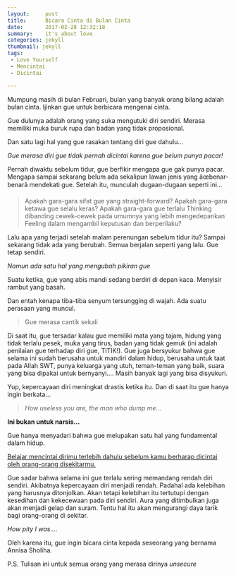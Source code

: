 ```yaml
---
layout:     post
title:      Bicara Cinta di Bulan Cinta
date:       2017-02-28 12:32:18
summary:    it's about love
categories: jekyll
thumbnail: jekyll
tags:
 - Love Yourself
 - Mencintai
 - Dicintai

---
```

Mumpung masih di bulan Februari, bulan yang banyak orang bilang adalah bulan cinta. Ijinkan gue untuk berbicara mengenai cinta.

Gue dulunya adalah orang yang suka mengutuki diri sendiri. Merasa memiliki muka buruk rupa dan badan yang tidak proposional.

Dan satu lagi hal yang gue rasakan tentang diri gue dahulu...

_Gue merasa diri gue tidak pernah dicintai karena gue belum punya pacar!_

Pernah diwaktu sebelum tidur, gue berfikir mengapa gue gak punya pacar. Mengapa sampai sekarang belum ada sekalipun lawan jenis yang âœbenar-benarâ mendekati gue. Setelah itu, munculah dugaan-dugaan seperti ini...

>Apakah gara-gara sifat gue yang straight-forward?
>Apakah gara-gara ketawa gue selalu keras?
>Apakah gara-gara gue terlalu Thinking dibanding cewek-cewek pada umumnya yang lebih mengedepankan Feeling dalam mengambil keputusan dan berperilaku?

Lalu apa yang terjadi setelah malam perenungan sebelum tidur itu? Sampai sekarang tidak ada yang berubah. Semua berjalan seperti yang lalu. Gue tetap sendiri.

_Namun ada satu hal yang mengubah pikiran gue_

Suatu ketika, gue yang abis mandi sedang berdiri di depan kaca. Menyisir rambut yang basah.

Dan entah kenapa tiba-tiba senyum tersungging di wajah. Ada suatu perasaan yang muncul.

>Gue merasa cantik sekali

Di saat itu, gue tersadar kalau gue memiliki mata yang tajam, hidung yang tidak terlalu pesek, muka yang tirus, badan yang tidak gemuk (ini adalah penilaian gue terhadap diri gue, TITIK!). Gue juga bersyukur bahwa gue selama ini sudah berusaha untuk mandiri dalam hidup, berusaha untuk taat pada Allah SWT, punya keluarga yang utuh, teman-teman yang baik, suara yang bisa dipakai untuk bernyanyi.... Masih banyak lagi yang bisa disyukuri.

Yup, kepercayaan diri meningkat drastis ketika itu. Dan di saat itu gue hanya ingin berkata...

>_How useless you are, the man who dump me..._

__Ini bukan untuk narsis...__

Gue hanya menyadari bahwa gue melupakan satu hal yang fundamental dalam hidup.

<ins>Belajar mencintai dirimu terlebih dahulu sebelum kamu berharap dicintai oleh orang-orang disekitarmu.</ins>

Gue sadar bahwa selama ini gue terlalu sering memandang rendah diri sendiri. Akibatnya kepercayaan diri menjadi rendah. Padahal ada kelebihan yang harusnya ditonjolkan. Akan tetapi kelebihan itu tertutupi dengan kesedihan dan kekecewaan pada diri sendiri. Aura yang ditimbulkan juga akan menjadi gelap dan suram. Tentu hal itu akan mengurangi daya tarik bagi orang-orang di sekitar.

_How pity I was...._

Oleh karena itu, gue ingin bicara cinta kepada seseorang yang bernama Annisa Sholiha.



P.S. Tulisan ini untuk semua orang yang merasa dirinya _unsecure_
